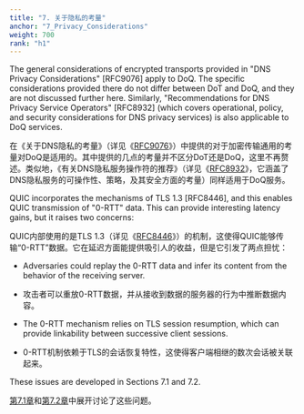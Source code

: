 ```yaml
---
title: "7. 关于隐私的考量"
anchor: "7_Privacy_Considerations"
weight: 700
rank: "h1"
---
```


The general considerations of encrypted transports provided in "DNS Privacy Considerations" [RFC9076] apply to DoQ. The specific considerations provided there do not differ between DoT and DoQ, and they are not discussed further here. Similarly, "Recommendations for DNS Privacy Service Operators" [RFC8932] (which covers operational, policy, and security considerations for DNS privacy services) is also applicable to DoQ services.

在《关于DNS隐私的考量》（详见《[RFC9076]()》）中提供的对于加密传输通用的考量对DoQ是适用的。其中提供的几点的考量并不区分DoT还是DoQ，这里不再赘述。类似地，《有关DNS隐私服务操作符的推荐》（详见《[RFC8932]()》，它涵盖了DNS隐私服务的可操作性、策略，及其安全方面的考量）同样适用于DoQ服务。

QUIC incorporates the mechanisms of TLS 1.3 [RFC8446], and this enables QUIC transmission of "0-RTT" data. This can provide interesting latency gains, but it raises two concerns:

QUIC内部使用的是TLS 1.3（详见《[RFC8446]()》）的机制，这使得QUIC能够传输“0-RTT”数据。它在延迟方面能提供吸引人的收益，但是它引发了两点担忧：

* Adversaries could replay the 0-RTT data and infer its content from the behavior of the receiving server.

* 攻击者可以重放0-RTT数据，并从接收到数据的服务器的行为中推断数据内容。

* The 0-RTT mechanism relies on TLS session resumption, which can provide linkability between successive client sessions.

* 0-RTT机制依赖于TLS的会话恢复特性，这使得客户端相继的数次会话被关联起来。

These issues are developed in Sections 7.1 and 7.2.

[第7.1章]()和[第7.2章]()中展开讨论了这些问题。
